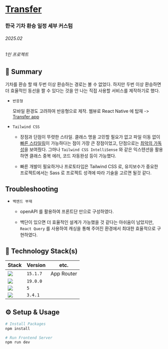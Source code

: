 # [Transfer](https://transfer-yp.vercel.app)

### 한국 기차 환승 일정 세부 커스텀

###### 2025.02

###### 1인 프로젝트

## 📌 Summary

기차를 환승 할 때 두번 이상 환승하는 경로는 볼 수 없었다. 하지만 두번 이상 환승하면 더 효율적인 동선을 짤 수 있다는 것을 안 나는 직접 사용할 서비스를 제작하기로 했다.

- `반응형`

  모바일 환경도 고려하여 반응형으로 제작. 웹뷰로 React Native 에 탑재 -> [Transfer app](https://github.com/yponion/trsnsfer-app)

- `Tailwind CSS`

  - 장점과 단점이 뚜렷한 스타일. 클래스 명을 고민할 필요가 없고 파일 이동 없이 <u>빠른 스타일링</u>이 가능하다는 점이 가장 큰 장점이었고, 단점으로는 <u>최악의 가독성</u>을 보여줬다. 그마나 `Tailwind CSS IntelliSense` 와 같은 익스텐션을 활용하면 클래스 중복 에러, 코드 자동완성 등이 가능했다.

  - 빠른 개발이 필요하거나 프로토타입은 Tailwind CSS 로, 유지보수가 중요한 프로젝트에서는 Sass 로 프로젝트 성격에 따라 기술을 고르면 될것 같다.

## Troubleshooting

- `백엔드 부재`

  - openAPI 를 활용하여 프론트단 만으로 구성하였다.

  - 백단이 있으면 더 효율적인 설계가 가능했을 것 같다는 아쉬움이 남았지만, `React Query` 를 사용하여 캐싱을 통해 주어진 환경에서 최대한 효율적으로 구현하였다.

## 🔨 Technology Stack(s)

| Stack                                                                                                    | Version  | etc.       |
| -------------------------------------------------------------------------------------------------------- | -------- | ---------- |
| <img src="https://img.shields.io/badge/Next.js-000000?style=flat&logo=Next.js&logoColor=white">          | `15.1.7` | App Router |
| <img src="https://img.shields.io/badge/React-61DAFB?style=flat&logo=React&logoColor=black">              | `19.0.0` |
| <img src="https://img.shields.io/badge/TypeScript-3178C6?style=flat&logo=TypeScript&logoColor=white">    | `5`      |
| <img src="https://img.shields.io/badge/Tailwind CSS-06B6D4?style=flat&logo=tailwindcss&logoColor=white"> | `3.4.1`  |

## ⚙️ Setup & Usage

```bash
# Install Packages
npm install

# Run Frontend Server
npm run dev
```
